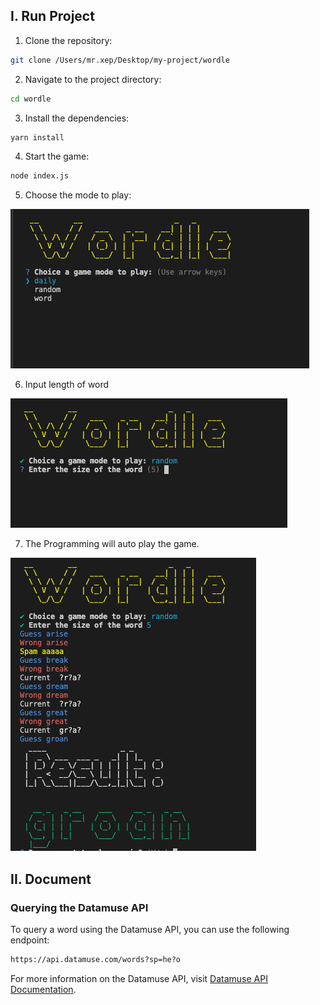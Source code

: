 ## I. Run Project

1. Clone the repository:
  ```sh
  git clone /Users/mr.xep/Desktop/my-project/wordle
  ```

2. Navigate to the project directory:
  ```sh
  cd wordle
  ```

3. Install the dependencies:
  ```sh
  yarn install
  ```

4. Start the game:
  ```sh
  node index.js
  ```

5. Choose the mode to play:

![alt text](image.png)

6. Input length of word

![alt text](image-1.png)

7. The Programming will auto play the game.

![alt text](image-2.png)

## II. Document

### Querying the Datamuse API

To query a word using the Datamuse API, you can use the following endpoint:

```sh
https://api.datamuse.com/words?sp=he?o
```

For more information on the Datamuse API, visit [Datamuse API Documentation](https://www.datamuse.com/api/).
